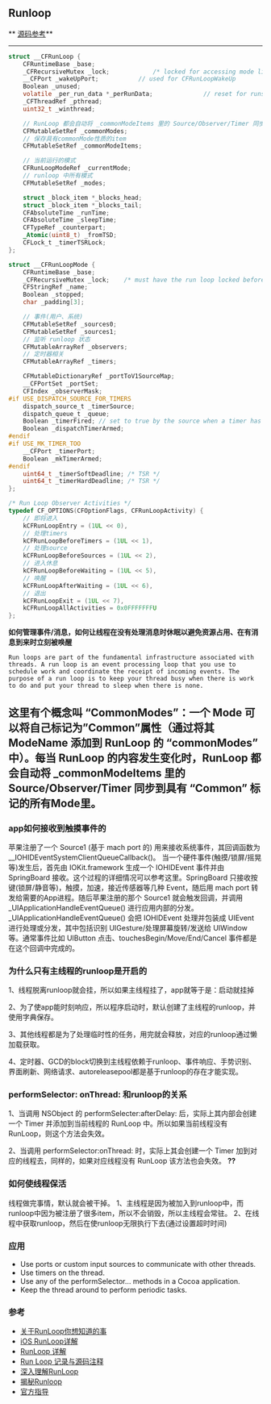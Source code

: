 ## Runloop

** [源码参考](https://github.com/apple/swift-corelibs-foundation/blob/5e27d971d04268d9cf6eee3445dc70c0736eaed4/CoreFoundation/RunLoop.subproj/CFRunLoop.c)**

---
``` C
struct __CFRunLoop {
    CFRuntimeBase _base;
    _CFRecursiveMutex _lock;			/* locked for accessing mode list */
    __CFPort _wakeUpPort;			// used for CFRunLoopWakeUp 
    Boolean _unused;
    volatile _per_run_data *_perRunData;              // reset for runs of the run loop
    _CFThreadRef _pthread;
    uint32_t _winthread;

    // RunLoop 都会自动将 _commonModeItems 里的 Source/Observer/Timer 同步到具有 “Common” 标记的所有Mode里
    CFMutableSetRef _commonModes;
    // 保存具有commonMode性质的item
    CFMutableSetRef _commonModeItems;

    // 当前运行的模式
    CFRunLoopModeRef _currentMode;
    // runloop 中所有模式
    CFMutableSetRef _modes;

    struct _block_item *_blocks_head;
    struct _block_item *_blocks_tail;
    CFAbsoluteTime _runTime;
    CFAbsoluteTime _sleepTime;
    CFTypeRef _counterpart;
    _Atomic(uint8_t) _fromTSD;
    CFLock_t _timerTSRLock;
};

struct __CFRunLoopMode {
    CFRuntimeBase _base;
    _CFRecursiveMutex _lock;	/* must have the run loop locked before locking this */
    CFStringRef _name;
    Boolean _stopped;
    char _padding[3];

    // 事件(用户、系统)
    CFMutableSetRef _sources0;
    CFMutableSetRef _sources1;
    // 监听 runloop 状态
    CFMutableArrayRef _observers;
    // 定时器相关
    CFMutableArrayRef _timers;

    CFMutableDictionaryRef _portToV1SourceMap;
    __CFPortSet _portSet;
    CFIndex _observerMask;
#if USE_DISPATCH_SOURCE_FOR_TIMERS
    dispatch_source_t _timerSource;
    dispatch_queue_t _queue;
    Boolean _timerFired; // set to true by the source when a timer has fired
    Boolean _dispatchTimerArmed;
#endif
#if USE_MK_TIMER_TOO
    __CFPort _timerPort;
    Boolean _mkTimerArmed;
#endif
    uint64_t _timerSoftDeadline; /* TSR */
    uint64_t _timerHardDeadline; /* TSR */
};

/* Run Loop Observer Activities */
typedef CF_OPTIONS(CFOptionFlags, CFRunLoopActivity) {
    // 即将进入
    kCFRunLoopEntry = (1UL << 0),
    // 处理timers
    kCFRunLoopBeforeTimers = (1UL << 1),
    // 处理source
    kCFRunLoopBeforeSources = (1UL << 2),
    // 进入休息
    kCFRunLoopBeforeWaiting = (1UL << 5),
    // 唤醒
    kCFRunLoopAfterWaiting = (1UL << 6),
    // 退出
    kCFRunLoopExit = (1UL << 7),
    kCFRunLoopAllActivities = 0x0FFFFFFFU
};

```
**如何管理事件/消息，如何让线程在没有处理消息时休眠以避免资源占用、在有消息到来时立刻被唤醒**
```
Run loops are part of the fundamental infrastructure associated with threads. A run loop is an event processing loop that you use to schedule work and coordinate the receipt of incoming events. The purpose of a run loop is to keep your thread busy when there is work to do and put your thread to sleep when there is none.
```
这里有个概念叫 “CommonModes”：一个 Mode 可以将自己标记为”Common”属性（通过将其 ModeName 添加到 RunLoop 的 “commonModes” 中）。每当 RunLoop 的内容发生变化时，RunLoop 都会自动将 _commonModeItems 里的 Source/Observer/Timer 同步到具有 “Common” 标记的所有Mode里。
---
### app如何接收到触摸事件的
苹果注册了一个 Source1 (基于 mach port 的) 用来接收系统事件，其回调函数为 __IOHIDEventSystemClientQueueCallback()。
当一个硬件事件(触摸/锁屏/摇晃等)发生后，首先由 IOKit.framework 生成一个 IOHIDEvent 事件并由 SpringBoard 接收。这个过程的详细情况可以参考这里。SpringBoard 只接收按键(锁屏/静音等)，触摸，加速，接近传感器等几种 Event，随后用 mach port 转发给需要的App进程。随后苹果注册的那个 Source1 就会触发回调，并调用 _UIApplicationHandleEventQueue() 进行应用内部的分发。
_UIApplicationHandleEventQueue() 会把 IOHIDEvent 处理并包装成 UIEvent 进行处理或分发，其中包括识别 UIGesture/处理屏幕旋转/发送给 UIWindow 等。通常事件比如 UIButton 点击、touchesBegin/Move/End/Cancel 事件都是在这个回调中完成的。

### 为什么只有主线程的runloop是开启的
1、线程脱离runloop就会挂，所以如果主线程挂了，app就等于是：启动就挂掉

2、为了使app能时刻响应，所以程序启动时，默认创建了主线程的runloop，并使用字典保存。

3、其他线程都是为了处理临时性的任务，用完就会释放，对应的runloop通过懒加载获取。

4、定时器、GCD的block切换到主线程依赖于runloop、事件响应、手势识别、界面刷新、网络请求、autoreleasepool都是基于runloop的存在才能实现。

### performSelector: onThread: 和runloop的关系
1、当调用 NSObject 的 performSelecter:afterDelay: 后，实际上其内部会创建一个 Timer 并添加到当前线程的 RunLoop 中。所以如果当前线程没有 RunLoop，则这个方法会失效。

2、当调用 performSelector:onThread: 时，实际上其会创建一个 Timer 加到对应的线程去，同样的，如果对应线程没有 RunLoop 该方法也会失效。 **??**

### 如何使线程保活
线程做完事情，默认就会被干掉。
1、主线程是因为被加入到runloop中，而runloop中因为被注册了很多item，所以不会销毁，所以主线程会常驻。
2、在线程中获取runloop，然后在使runloop无限执行下去(通过设置超时时间)

### 应用

- Use ports or custom input sources to communicate with other threads.
- Use timers on the thread.
- Use any of the performSelector… methods in a Cocoa application.
- Keep the thread around to perform periodic tasks.


### 参考
- [关于RunLoop你想知道的事](https://zhuanlan.zhihu.com/p/62605958)
- [iOS RunLoop详解](https://juejin.im/post/5aca2b0a6fb9a028d700e1f8)
- [RunLoop 详解](http://sunshineyg888.github.io/2016/05/21/RunLoop-%E8%AF%A6%E8%A7%A3/)
- [Run Loop 记录与源码注释](https://github.com/Desgard/iOS-Source-Probe/blob/master/Objective-C/Foundation/Run%20Loop%20%E8%AE%B0%E5%BD%95%E4%B8%8E%E6%BA%90%E7%A0%81%E6%B3%A8%E9%87%8A.md)
- [深入理解RunLoop](https://blog.ibireme.com/2015/05/18/runloop/)
- [揭秘Runloop](http://mrpeak.cn/blog/ios-runloop/)
- [官方指导](https://developer.apple.com/library/archive/documentation/Cocoa/Conceptual/Multithreading/RunLoopManagement/RunLoopManagement.html#//apple_ref/doc/uid/10000057i-CH16-SW1)